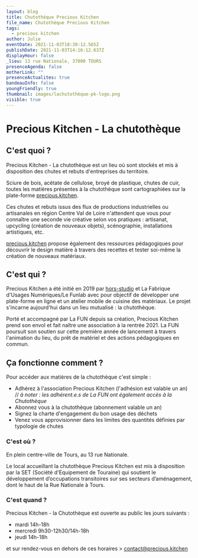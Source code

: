 ```yaml
---
layout: blog
title: Chutothèque Precious Kitchen
file_name: Chutothèque Precious Kitchen
tags:
  - precious kitchen
author: Julie
eventDate: 2021-11-03T18:30:12.565Z
publishDate: 2021-11-03T14:16:12.637Z
displayHour: false
_lieu: 13 rue Nationale, 37000 TOURS
presenceAgenda: false
motherLink: ""
presenceActualites: true
bandeauInfo: false
youngFriendly: true
thumbnail: images/lachutothèque-pk-logo.png
visible: true
---
```

# Precious Kitchen - La chutothèque

## C'est quoi ?

Precious Kitchen - La chutothèque est un lieu où sont stockés et mis à disposition des chutes et rebuts d'entreprises du territoire.

Sciure de bois, acétate de cellulose, broyé de plastique, chutes de cuir, toutes les matières présentes à la chutothèque sont cartographiées sur la plate-forme [precious.kitchen](https://precious.kitchen/).

Ces chutes et rebuts issus des flux de productions industrielles ou artisanales en région Centre Val de Loire n'attendent que vous pour connaître une seconde vie créative selon vos pratiques : artisanat, upcycling (création de nouveaux objets), scénographie, installations artistiques, etc.

[precious.kitchen](https://precious.kitchen/) propose également des ressources pédagogiques pour découvrir le design matière à travers des recettes et tester soi-même la création de nouveaux matériaux.

## C'est qui ?

Precious Kitchen a été initié en 2019 par [hors-studio](https://www.hors-studio.fr/) et La Fabrique d'Usages Numériques/Le Funlab avec pour objectif de développer une plate-forme en ligne et un atelier mobile de cuisine des matériaux. Le projet s'incarne aujourd'hui dans un lieu mutualisé : la chutothèque.

Porté et accompagné par La FUN depuis sa création, Precious Kitchen prend son envol et fait naître une association à la rentrée 2021. La FUN poursuit son soutien sur cette première année de lancement à travers l'animation du lieu, du prêt de matériel et des actions pédagogiques en commun.

## Ça fonctionne comment ?

Pour accéder aux matières de la chutothèque c'est simple :

- Adhérez à l'association Precious Kitchen (l'adhésion est valable un an) // *à noter : les adhérent.e.s de La FUN ont également accès à la Chutothèque*
- Abonnez vous à la chutothèque (abonnement valable un an)
- Signez la charte d'engagement du bon usage des déchets
- Venez vous approvisionner dans les limites des quantités définies par typologie de chutes

### C'est où ?

En plein centre-ville de Tours, au 13 rue Nationale.

Le local accueillant la chutothèque Precious Kitchen est mis à disposition par la SET (Société d'Equipement de Touraine) qui soutient le développement d’occupations transitoires sur ses secteurs d’aménagement, dont le haut de la Rue Nationale à Tours.

### C'est quand ?

Precious Kitchen - la Chutothèque est ouverte au public les jours suivants :

- mardi 14h-18h
- mercredi 9h30-12h30/14h-18h
- jeudi 14h-18h

et sur rendez-vous en dehors de ces horaires > contact@precious.kitchen
